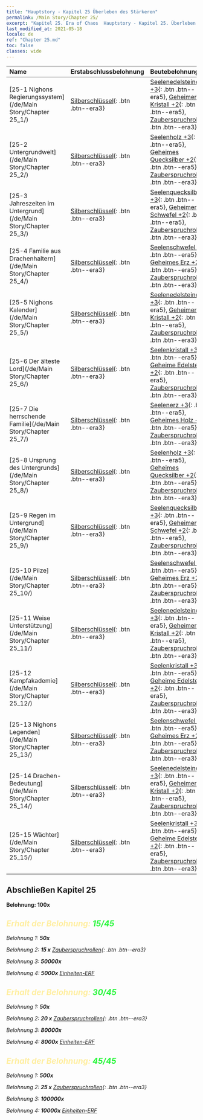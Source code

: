 ```yaml
---
title: "Hauptstory - Kapitel 25 Überleben des Stärkeren"
permalink: /Main Story/Chapter 25/
excerpt: "Kapitel 25. Era of Chaos  Hauptstory - Kapitel 25. Überleben des Stärkeren"
last_modified_at: 2021-05-18
locale: de
ref: "Chapter 25.md"
toc: false
classes: wide
---
```


  | Name |  Erstabschlussbelohnung | Beutebelohnung |
  |:------------|:------------|:------------| 
  | [25-1 Nighons Regierungssystem](/de/Main Story/Chapter 25_1/) | [Silberschlüssel](/ItemsDE/con_693/){: .btn .btn--era3} | [Seelenedelsteine +3](/ItemsDE/mat_86/){: .btn .btn--era5}, [Geheimer Kristall +2](/ItemsDE/mat_80/){: .btn .btn--era5}, [Zauberspruchrollen](/ItemsDE/con_694/){: .btn .btn--era3} |
  | [25-2 Untergrundwelt](/de/Main Story/Chapter 25_2/) | [Silberschlüssel](/ItemsDE/con_693/){: .btn .btn--era3} | [Seelenholz +3](/ItemsDE/mat_83/){: .btn .btn--era5}, [Geheimes Quecksilber +2](/ItemsDE/mat_77/){: .btn .btn--era5}, [Zauberspruchrollen](/ItemsDE/con_694/){: .btn .btn--era3} |
  | [25-3 Jahreszeiten im Untergrund](/de/Main Story/Chapter 25_3/) | [Silberschlüssel](/ItemsDE/con_693/){: .btn .btn--era3} | [Seelenquecksilber +3](/ItemsDE/mat_84/){: .btn .btn--era5}, [Geheimer Schwefel +2](/ItemsDE/mat_78/){: .btn .btn--era5}, [Zauberspruchrollen](/ItemsDE/con_694/){: .btn .btn--era3} |
  | [25-4 Familie aus Drachenhaltern](/de/Main Story/Chapter 25_4/) | [Silberschlüssel](/ItemsDE/con_693/){: .btn .btn--era3} | [Seelenschwefel +3](/ItemsDE/mat_85/){: .btn .btn--era5}, [Geheimes Erz +2](/ItemsDE/mat_75/){: .btn .btn--era5}, [Zauberspruchrollen](/ItemsDE/con_694/){: .btn .btn--era3} |
  | [25-5 Nighons Kalender](/de/Main Story/Chapter 25_5/) | [Silberschlüssel](/ItemsDE/con_693/){: .btn .btn--era3} | [Seelenedelsteine +3](/ItemsDE/mat_86/){: .btn .btn--era5}, [Geheimer Kristall +2](/ItemsDE/mat_80/){: .btn .btn--era5}, [Zauberspruchrollen](/ItemsDE/con_694/){: .btn .btn--era3} |
  | [25-6 Der älteste Lord](/de/Main Story/Chapter 25_6/) | [Silberschlüssel](/ItemsDE/con_693/){: .btn .btn--era3} | [Seelenkristall +3](/ItemsDE/mat_87/){: .btn .btn--era5}, [Geheime Edelsteine +2](/ItemsDE/mat_79/){: .btn .btn--era5}, [Zauberspruchrollen](/ItemsDE/con_694/){: .btn .btn--era3} |
  | [25-7 Die herrschende Familie](/de/Main Story/Chapter 25_7/) | [Silberschlüssel](/ItemsDE/con_693/){: .btn .btn--era3} | [Seelenerz +3](/ItemsDE/mat_82/){: .btn .btn--era5}, [Geheimes Holz +2](/ItemsDE/mat_76/){: .btn .btn--era5}, [Zauberspruchrollen](/ItemsDE/con_694/){: .btn .btn--era3} |
  | [25-8 Ursprung des Untergrunds](/de/Main Story/Chapter 25_8/) | [Silberschlüssel](/ItemsDE/con_693/){: .btn .btn--era3} | [Seelenholz +3](/ItemsDE/mat_83/){: .btn .btn--era5}, [Geheimes Quecksilber +2](/ItemsDE/mat_77/){: .btn .btn--era5}, [Zauberspruchrollen](/ItemsDE/con_694/){: .btn .btn--era3} |
  | [25-9 Regen im Untergrund](/de/Main Story/Chapter 25_9/) | [Silberschlüssel](/ItemsDE/con_693/){: .btn .btn--era3} | [Seelenquecksilber +3](/ItemsDE/mat_84/){: .btn .btn--era5}, [Geheimer Schwefel +2](/ItemsDE/mat_78/){: .btn .btn--era5}, [Zauberspruchrollen](/ItemsDE/con_694/){: .btn .btn--era3} |
  | [25-10 Pilze](/de/Main Story/Chapter 25_10/) | [Silberschlüssel](/ItemsDE/con_693/){: .btn .btn--era3} | [Seelenschwefel +3](/ItemsDE/mat_85/){: .btn .btn--era5}, [Geheimes Erz +2](/ItemsDE/mat_75/){: .btn .btn--era5}, [Zauberspruchrollen](/ItemsDE/con_694/){: .btn .btn--era3} |
  | [25-11 Weise Unterstützung](/de/Main Story/Chapter 25_11/) | [Silberschlüssel](/ItemsDE/con_693/){: .btn .btn--era3} | [Seelenedelsteine +3](/ItemsDE/mat_86/){: .btn .btn--era5}, [Geheimer Kristall +2](/ItemsDE/mat_80/){: .btn .btn--era5}, [Zauberspruchrollen](/ItemsDE/con_694/){: .btn .btn--era3} |
  | [25-12 Kampfakademie](/de/Main Story/Chapter 25_12/) | [Silberschlüssel](/ItemsDE/con_693/){: .btn .btn--era3} | [Seelenkristall +3](/ItemsDE/mat_87/){: .btn .btn--era5}, [Geheime Edelsteine +2](/ItemsDE/mat_79/){: .btn .btn--era5}, [Zauberspruchrollen](/ItemsDE/con_694/){: .btn .btn--era3} |
  | [25-13 Nighons Legenden](/de/Main Story/Chapter 25_13/) | [Silberschlüssel](/ItemsDE/con_693/){: .btn .btn--era3} | [Seelenschwefel +3](/ItemsDE/mat_85/){: .btn .btn--era5}, [Geheimes Erz +2](/ItemsDE/mat_75/){: .btn .btn--era5}, [Zauberspruchrollen](/ItemsDE/con_694/){: .btn .btn--era3} |
  | [25-14 Drachen-Bedeutung](/de/Main Story/Chapter 25_14/) | [Silberschlüssel](/ItemsDE/con_693/){: .btn .btn--era3} | [Seelenedelsteine +3](/ItemsDE/mat_86/){: .btn .btn--era5}, [Geheimer Kristall +2](/ItemsDE/mat_80/){: .btn .btn--era5}, [Zauberspruchrollen](/ItemsDE/con_694/){: .btn .btn--era3} |
  | [25-15 Wächter](/de/Main Story/Chapter 25_15/) | [Silberschlüssel](/ItemsDE/con_693/){: .btn .btn--era3} | [Seelenkristall +3](/ItemsDE/mat_87/){: .btn .btn--era5}, [Geheime Edelsteine +2](/ItemsDE/mat_79/){: .btn .btn--era5}, [Zauberspruchrollen](/ItemsDE/con_694/){: .btn .btn--era3} |


## Abschließen Kapitel 25

 **Belohnung:**  **100x** <i class="fas fa-gem"/>



## <span style="color: #ffeea0">Erhalt der Belohnung: </span><span style="color: #27f73a">15/45</span>

 Belohnung 1:  **50x** <i class="fas fa-gem"/>

 Belohnung 2: **15 x** [Zauberspruchrollen](/ItemsDE/con_694/){: .btn .btn--era3}

 Belohnung 3:  **50000x** <i class="fas fa-coins"/>

 Belohnung 4:  **5000x** [Einheiten-ERF](/ItemsDE/con_902/)



## <span style="color: #ffeea0">Erhalt der Belohnung: </span><span style="color: #27f73a">30/45</span>

 Belohnung 1:  **50x** <i class="fas fa-gem"/>

 Belohnung 2: **20 x** [Zauberspruchrollen](/ItemsDE/con_694/){: .btn .btn--era3}

 Belohnung 3:  **80000x** <i class="fas fa-coins"/>

 Belohnung 4:  **8000x** [Einheiten-ERF](/ItemsDE/con_902/)



## <span style="color: #ffeea0">Erhalt der Belohnung: </span><span style="color: #27f73a">45/45</span>

 Belohnung 1:  **500x** <i class="fas fa-gem"/>

 Belohnung 2: **25 x** [Zauberspruchrollen](/ItemsDE/con_694/){: .btn .btn--era3}

 Belohnung 3:  **100000x** <i class="fas fa-coins"/>

 Belohnung 4:  **10000x** [Einheiten-ERF](/ItemsDE/con_902/)

